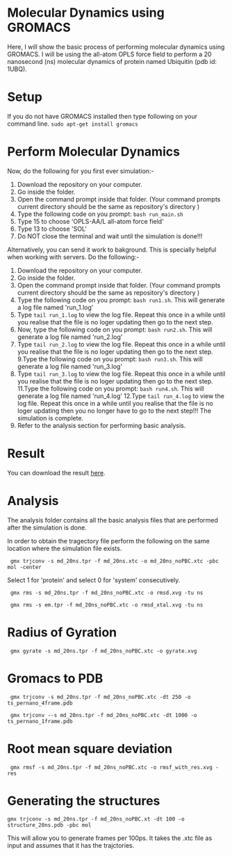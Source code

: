 # Molecular Dynamics using GROMACS
Here, I will show the basic process of performing molecular dynamics using GROMACS. I will be using the all-atom OPLS force field to perform a 20 nanosecond (ns) molecular dynamics of protein named Ubiquitin (pdb id: 1UBQ).

# Setup

If you do not have GROMACS installed then type following on your command line.
```sudo apt-get install gromacs```
# Perform Molecular Dynamics
Now, do the following for you first ever simulation:-
1. Download the repository on your computer. 
2. Go inside the folder. 
3. Open the command prompt inside that folder. (Your command prompts current directory should be the same as repository's directory )
4. Type the following code on you prompt: ```bash run_main.sh```
5. Type 15 to choose 'OPLS-AA/L all-atom force field'
6. Type 13 to choose 'SOL'
7. Do NOT close the terminal and wait until the simulation is done!!!

Alternatively, you can send it work to bakground. This is specially helpful when working with servers. Do the following:-
1. Download the repository on your computer. 
2. Go inside the folder. 
3. Open the command prompt inside that folder. (Your command prompts current directory should be the same as repository's directory )
4. Type the following code on you prompt: ```bash run1.sh```. This will generate a log file named 'run_1.log'
5. Type ```tail run_1.log``` to view the log file. Repeat this once in a while until you realise that the file is no loger updating then go to the next step.
7. Now, type the following code on you prompt: ```bash run2.sh```. This will generate a log file named 'run_2.log'
8. Type ```tail run_2.log``` to view the log file. Repeat this once in a while until you realise that the file is no loger updating then go to the next step.
9.Type the following code on you prompt: ```bash run3.sh```. This will generate a log file named 'run_3.log'
10. Type ```tail run_3.log``` to view the log file. Repeat this once in a while until you realise that the file is no loger updating then go to the next step.
11.Type the following code on you prompt: ```bash run4.sh```. This will generate a log file named 'run_4.log' 
12.Type ```tail run_4.log``` to view the log file. Repeat this once in a while until you realise that the file is no loger updating then you no longer have to go to the next step!!! The simulation is complete.
13. Refer to the analysis section for performing basic analysis.

# Result

You can download the result [here](https://drive.google.com/file/d/16YBVtBMm6LMhNpkXPDAqYWni0rGpMQeQ/view?usp=sharing).

# Analysis

The analysis folder contains all the basic analysis files that are performed after the simulation is done. 

In order to obtain the tragectory file perform the following on the same location where the simulation file exists.

``` gmx trjconv -s md_20ns.tpr -f md_20ns.xtc -o md_20ns_noPBC.xtc -pbc mol -center``` 

Select 1 for 'protein' and select 0 for 'system' consecutively. 

``` gmx rms -s md_20ns.tpr -f md_20ns_noPBC.xtc -o rmsd.xvg -tu ns``` 


``` gmx rms -s em.tpr -f md_20ns_noPBC.xtc -o rmsd_xtal.xvg -tu ns``` 

# Radius of Gyration
``` gmx gyrate -s md_20ns.tpr -f md_20ns_noPBC.xtc -o gyrate.xvg``` 


# Gromacs to PDB

``` gmx trjconv -s md_20ns.tpr -f md_20ns_noPBC.xtc -dt 250 -o ts_pernano_4frame.pdb``` 

``` gmx trjconv --s md_20ns.tpr -f md_20ns_noPBC.xtc -dt 1000 -o ts_pernano_1frame.pdb``` 


# Root mean square deviation
``` gmx rmsf -s md_20ns.tpr -f md_20ns_noPBC.xtc -o rmsf_with_res.xvg -res``` 

# Generating the structures 
```gmx trjconv -s md_20ns.tpr -f md_20ns_noPBC.xt -dt 100 -o structure_20ns.pdb -pbc mol``` 

This will allow you to generate frames per 100ps. It takes the .xtc file as input and assumes that it has the trajctories.

